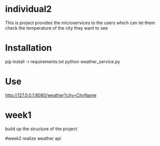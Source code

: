 # individual2
This is project provides the microservices to the users which can let them check the temperature of the city they want to see

# Installation
pip install -r requirements.txt
python weather_service.py

# Use
http://127.0.0.1:8080/weather?city=CityName


# week1
build up the structure of the project

#week2
realize weather api

